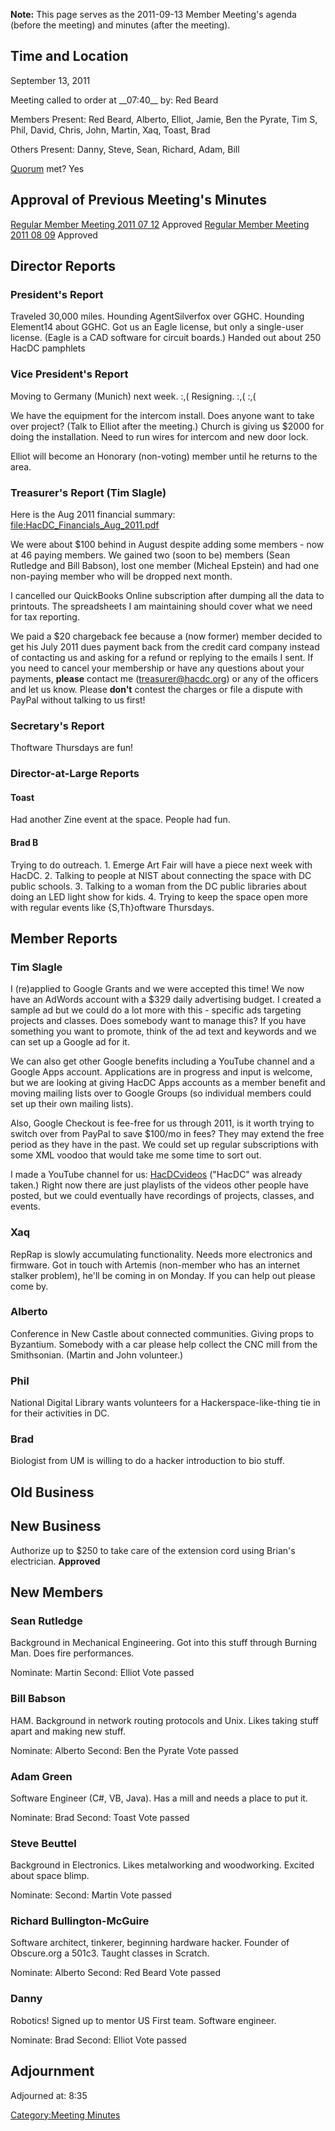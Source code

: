 **Note:** This page serves as the 2011-09-13 Member Meeting's agenda
(before the meeting) and minutes (after the meeting).

## Time and Location

September 13, 2011

Meeting called to order at \_\_07:40\_\_ by: Red Beard

Members Present: Red Beard, Alberto, Elliot, Jamie, Ben the Pyrate, Tim
S, Phil, David, Chris, John, Martin, Xaq, Toast, Brad

Others Present: Danny, Steve, Sean, Richard, Adam, Bill

[Quorum](Quorum) met? Yes

## Approval of Previous Meeting's Minutes

[Regular Member Meeting 2011 07
12](Regular_Member_Meeting_2011_07_12) Approved [Regular
Member Meeting 2011 08 09](Regular_Member_Meeting_2011_08_09)
Approved

## Director Reports

### President's Report

Traveled 30,000 miles. Hounding AgentSilverfox over GGHC. Hounding
Element14 about GGHC. Got us an Eagle license, but only a single-user
license. (Eagle is a CAD software for circuit boards.) Handed out about
250 HacDC pamphlets

### Vice President's Report

Moving to Germany (Munich) next week. :,( Resigning. :,( :,(

We have the equipment for the intercom install. Does anyone want to take
over project? (Talk to Elliot after the meeting.) Church is giving us
\$2000 for doing the installation. Need to run wires for intercom and
new door lock.

Elliot will become an Honorary (non-voting) member until he returns to
the area.

### Treasurer's Report (Tim Slagle)

Here is the Aug 2011 financial summary:
<file:HacDC_Financials_Aug_2011.pdf>

We were about \$100 behind in August despite adding some members - now
at 46 paying members. We gained two (soon to be) members (Sean Rutledge
and Bill Babson), lost one member (Micheal Epstein) and had one
non-paying member who will be dropped next month.

I cancelled our QuickBooks Online subscription after dumping all the
data to printouts. The spreadsheets I am maintaining should cover what
we need for tax reporting.

We paid a \$20 chargeback fee because a (now former) member decided to
get his July 2011 dues payment back from the credit card company instead
of contacting us and asking for a refund or replying to the emails I
sent. If you need to cancel your membership or have any questions about
your payments, **please** contact me (treasurer@hacdc.org) or any of the
officers and let us know. Please **don't** contest the charges or file a
dispute with PayPal without talking to us first!

### Secretary's Report

Thoftware Thursdays are fun!

### Director-at-Large Reports

#### Toast

Had another Zine event at the space. People had fun.

#### Brad B

Trying to do outreach. 1. Emerge Art Fair will have a piece next week
with HacDC. 2. Talking to people at NIST about connecting the space with
DC public schools. 3. Talking to a woman from the DC public libraries
about doing an LED light show for kids. 4. Trying to keep the space open
more with regular events like {S,Th}oftware Thursdays.

## Member Reports

### Tim Slagle

I (re)applied to Google Grants and we were accepted this time! We now
have an AdWords account with a \$329 daily advertising budget. I created
a sample ad but we could do a lot more with this - specific ads
targeting projects and classes. Does somebody want to manage this? If
you have something you want to promote, think of the ad text and
keywords and we can set up a Google ad for it.

We can also get other Google benefits including a YouTube channel and a
Google Apps account. Applications are in progress and input is welcome,
but we are looking at giving HacDC Apps accounts as a member benefit and
moving mailing lists over to Google Groups (so individual members could
set up their own mailing lists).

Also, Google Checkout is fee-free for us through 2011, is it worth
trying to switch over from PayPal to save \$100/mo in fees? They may
extend the free period as they have in the past. We could set up regular
subscriptions with some XML voodoo that would take me some time to sort
out.

I made a YouTube channel for us:
[HacDCvideos](http://www.youtube.com/user/HacDCvideos) ("HacDC" was
already taken.) Right now there are just playlists of the videos other
people have posted, but we could eventually have recordings of projects,
classes, and events.

### Xaq

RepRap is slowly accumulating functionality. Needs more electronics and
firmware. Got in touch with Artemis (non-member who has an internet
stalker problem), he'll be coming in on Monday. If you can help out
please come by.

### Alberto

Conference in New Castle about connected communities. Giving props to
Byzantium. Somebody with a car please help collect the CNC mill from the
Smithsonian. (Martin and John volunteer.)

### Phil

National Digital Library wants volunteers for a Hackerspace-like-thing
tie in for their activities in DC.

### Brad

Biologist from UM is willing to do a hacker introduction to bio stuff.

## Old Business

## New Business

Authorize up to \$250 to take care of the extension cord using Brian's
electrician. **Approved**

## New Members

### Sean Rutledge

Background in Mechanical Engineering. Got into this stuff through
Burning Man. Does fire performances.

Nominate: Martin Second: Elliot Vote passed

### Bill Babson

HAM. Background in network routing protocols and Unix. Likes taking
stuff apart and making new stuff.

Nominate: Alberto Second: Ben the Pyrate Vote passed

### Adam Green

Software Engineer (C#, VB, Java). Has a mill and needs a place to put
it.

Nominate: Brad Second: Toast Vote passed

### Steve Beuttel

Background in Electronics. Likes metalworking and woodworking. Excited
about space blimp.

Nominate: Second: Martin Vote passed

### Richard Bullington-McGuire

Software architect, tinkerer, beginning hardware hacker. Founder of
Obscure.org a 501c3. Taught classes in Scratch.

Nominate: Alberto Second: Red Beard Vote passed

### Danny

Robotics! Signed up to mentor US First team. Software engineer.

Nominate: Brad Second: Elliot Vote passed

## Adjournment

Adjourned at: 8:35

[Category:Meeting Minutes](Category:Meeting_Minutes)
